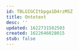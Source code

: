 ```yaml
---
id: TBLGIGCItbpga1D4rzMSZ
title: Ontotext
desc: ''
updated: 1622731582503
created: 1622646028015
stub: false
---
```


